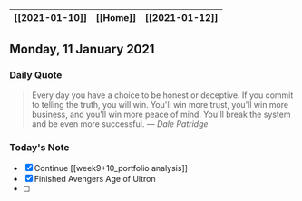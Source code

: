 | [[2021-01-10]] | [[Home]] | [[2021-01-12]] |
| :------------: | :------: | :------------: |

## Monday, 11 January 2021

### Daily Quote
> Every day you have a choice to be honest or deceptive. If you commit to telling the truth, you will win. You'll win more trust, you'll win more business, and you'll win more peace of mind. You'll break the system and be even more successful.
> &mdash; <cite>Dale Patridge</cite>

### Today's Note

- [x] Continue [[week9+10_portfolio analysis]]
- [x] Finished Avengers Age of Ultron 
- [ ] 